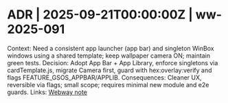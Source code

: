 # ADR | 2025-09-21T00:00:00Z | ww-2025-091

Context: Need a consistent app launcher (app bar) and singleton WinBox windows using a shared template; keep wallpaper camera ON; maintain green tests.
Decision: Adopt App Bar + App Library, enforce singletons via cardTemplate.js, migrate Camera first, guard with hex:overlay:verify and flags FEATURE_GSOS_APPBAR/APPLIB.
Consequences: Cleaner UX, reversible via flags; small scope; requires minimal new module and e2e guards.
Links: [Webway note](../../../../scaffolds/webway_gsos-appbar-winbox-singleton.md)
